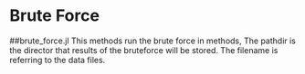 # Brute Force

##brute_force.jl
This methods run the brute force in methods, The pathdir is the director that results of the bruteforce 
will be stored. The filename is referring to the data files.  
